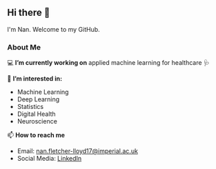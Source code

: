 ## Hi there 👋 

I'm Nan. Welcome to my GitHub.

### About Me

💻 **I’m currently working on** applied machine learning for healthcare 🩺  

🔭 **I’m interested in:**

- Machine Learning
- Deep Learning
- Statistics
- Digital Health
- Neuroscience

<!-- 📖 **I’m currently learning:** -->

📫 **How to reach me**

- Email: nan.fletcher-lloyd17@imperial.ac.uk 
- Social Media: [LinkedIn](https://www.linkedin.com/in/nan-fletcher-lloyd)
